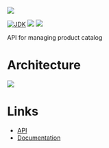 [![](https://github.com/wutsi/wutsi-catalog-server/actions/workflows/master.yml/badge.svg)](https://github.com/wutsi/wutsi-catalog-server/actions/workflows/master.yml)

[![JDK](https://img.shields.io/badge/jdk-11-brightgreen.svg)](https://jdk.java.net/11/)
[![](https://img.shields.io/badge/maven-3.6-brightgreen.svg)](https://maven.apache.org/download.cgi)
![](https://img.shields.io/badge/language-kotlin-blue.svg)

API for managing product catalog

# Architecture

![](https://www.plantuml.com/plantuml/png/RP2n2i8m48RtUugZpZUvInry074GaGwNvAYbQIBDXGgbxsuLXsAx_lduld1bKkurTnvix9unI52qhEnZZUDYkmzPKqE_fmftD_4-3e1kNWmdmSAPOWJy8ycP2d02M1c83bli18lgyNh1hrDxjcqJQafxCjcseXL-q7EMB4WhEQngU7hP1uTQOECZcm4e9RZvCcy0)

# Links

- [API](https://wutsi.github.io/wutsi-catalog-server/api/)
- [Documentation](docs/)
